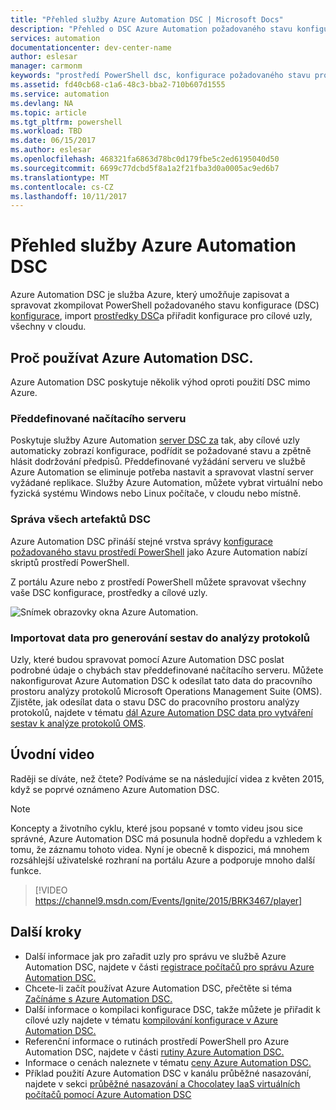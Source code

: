 ```yaml
---
title: "Přehled služby Azure Automation DSC | Microsoft Docs"
description: "Přehled o DSC Azure Automation požadovaného stavu konfigurace (), podmínky a známé problémy"
services: automation
documentationcenter: dev-center-name
author: eslesar
manager: carmonm
keywords: "prostředí PowerShell dsc, konfigurace požadovaného stavu prostředí powershell dsc azure"
ms.assetid: fd40cb68-c1a6-48c3-bba2-710b607d1555
ms.service: automation
ms.devlang: NA
ms.topic: article
ms.tgt_pltfrm: powershell
ms.workload: TBD
ms.date: 06/15/2017
ms.author: eslesar
ms.openlocfilehash: 468321fa6863d78bc0d179fbe5c2ed6195040d50
ms.sourcegitcommit: 6699c77dcbd5f8a1a2f21fba3d0a0005ac9ed6b7
ms.translationtype: MT
ms.contentlocale: cs-CZ
ms.lasthandoff: 10/11/2017
---
```

# <a name="azure-automation-dsc-overview"></a>Přehled služby Azure Automation DSC

Azure Automation DSC je služba Azure, který umožňuje zapisovat a spravovat zkompilovat PowerShell požadovaného stavu konfigurace (DSC) [konfigurace](https://msdn.microsoft.com/powershell/dsc/configurations), import [prostředky DSC](https://msdn.microsoft.com/powershell/dsc/resources)a přiřadit konfigurace pro cílové uzly, všechny v cloudu.

## <a name="why-use-azure-automation-dsc"></a>Proč používat Azure Automation DSC.

Azure Automation DSC poskytuje několik výhod oproti použití DSC mimo Azure.

### <a name="built-in-pull-server"></a>Předdefinované načítacího serveru

Poskytuje služby Azure Automation [server DSC za](https://msdn.microsoft.com/en-us/powershell/dsc/pullserver) tak, aby cílové uzly automaticky zobrazí konfigurace, podřídit se požadované stavu a zpětně hlásit dodržování předpisů.
Předdefinované vyžádání serveru ve službě Azure Automation se eliminuje potřeba nastavit a spravovat vlastní server vyžádané replikace.
Služby Azure Automation, můžete vybrat virtuální nebo fyzická systému Windows nebo Linux počítače, v cloudu nebo místně.

### <a name="management-of-all-your-dsc-artifacts"></a>Správa všech artefaktů DSC

Azure Automation DSC přináší stejné vrstva správy [konfigurace požadovaného stavu prostředí PowerShell](https://msdn.microsoft.com/powershell/dsc/overview) jako Azure Automation nabízí skriptů prostředí PowerShell.

Z portálu Azure nebo z prostředí PowerShell můžete spravovat všechny vaše DSC konfigurace, prostředky a cílové uzly.

![Snímek obrazovky okna Azure Automation.](./media/automation-dsc-overview/azure-automation-blade.png)

### <a name="import-reporting-data-into-log-analytics"></a>Importovat data pro generování sestav do analýzy protokolů

Uzly, které budou spravovat pomocí Azure Automation DSC poslat podrobné údaje o chybách stav předdefinované načítacího serveru.
Můžete nakonfigurovat Azure Automation DSC k odesílat tato data do pracovního prostoru analýzy protokolů Microsoft Operations Management Suite (OMS).
Zjistěte, jak odesílat data o stavu DSC do pracovního prostoru analýzy protokolů, najdete v tématu [dál Azure Automation DSC data pro vytváření sestav k analýze protokolů OMS](automation-dsc-diagnostics.md).

## <a name="introduction-video"></a>Úvodní video

Raději se díváte, než čtete? Podíváme se na následující videa z květen 2015, když se poprvé oznámeno Azure Automation DSC.

>[!NOTE]
>Koncepty a životního cyklu, které jsou popsané v tomto videu jsou sice správné, Azure Automation DSC má posunula hodně dopředu a vzhledem k tomu, že záznamu tohoto videa.
>Nyní je obecně k dispozici, má mnohem rozsáhlejší uživatelské rozhraní na portálu Azure a podporuje mnoho další funkce.

> [!VIDEO https://channel9.msdn.com/Events/Ignite/2015/BRK3467/player]

## <a name="next-steps"></a>Další kroky

* Další informace jak pro zařadit uzly pro správu ve službě Azure Automation DSC, najdete v části [registrace počítačů pro správu Azure Automation DSC.](automation-dsc-onboarding.md)
* Chcete-li začít používat Azure Automation DSC, přečtěte si téma [Začínáme s Azure Automation DSC.](automation-dsc-getting-started.md)
* Další informace o kompilaci konfigurace DSC, takže můžete je přiřadit k cílové uzly najdete v tématu [kompilování konfigurace v Azure Automation DSC.](automation-dsc-compile.md)
* Referenční informace o rutinách prostředí PowerShell pro Azure Automation DSC, najdete v části [rutiny Azure Automation DSC.](/powershell/module/azurerm.automation/#automation)
* Informace o cenách naleznete v tématu [ceny Azure Automation DSC.](https://azure.microsoft.com/pricing/details/automation/)
* Příklad použití Azure Automation DSC v kanálu průběžné nasazování, najdete v sekci [průběžné nasazování a Chocolatey IaaS virtuálních počítačů pomocí Azure Automation DSC](automation-dsc-cd-chocolatey.md)